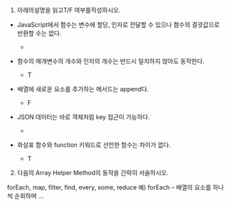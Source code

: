 1. 아래의설명을 읽고T/F 여부를작성하시오.


- JavaScript에서 함수는 변수에 할당, 인자로 전달할 수 있으나 함수의 결괏값으로 반환할 수는 없다.

  - 

- 함수의 매개변수의 개수와 인자의 개수는 반드시 일치하지 않아도 동작한다.

  - T

- 배열에 새로운 요소를 추가하는 메서드는 append다.

  - F

- JSON 데이터는 바로 객체처럼 key 접근이 가능하다.

  - 

- 화살표 함수와 function 키워드로 선언한 함수는 차이가 없다.

  - T

2. 다음의 Array Helper Method의 동작을 간략히 서술하시오.

forEach, map, filter, find, every,  some, reduce
예) forEach – 배열의 요소를 하나씩 순회하며 ...
